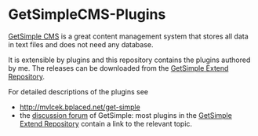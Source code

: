 # GetSimpleCMS-Plugins

[GetSimple CMS](http://get-simple.info/) is a great content management system that stores all data 
in text files and does not need any database.

It is extensible by plugins and this repository contains the plugins authored by me.
The releases can be downloaded from the [GetSimple Extend Repository](http://get-simple.info/extend/a/mvlcek).

For detailed descriptions of the plugins see

 * http://mvlcek.bplaced.net/get-simple
 * the [discussion forum](http://get-simple.info/forums/) of GetSimple: most plugins in the [GetSimple Extend Repository](http://get-simple.info/extend/a/mvlcek) 
contain a link to the relevant topic.
